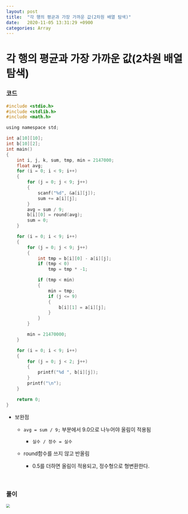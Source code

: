 ```yaml
---
layout: post
title:  "각 행의 평균과 가장 가까운 값(2차원 배열 탐색)"
date:   2020-11-05 13:31:29 +0900
categories: Array
---
```

# 각 행의 평균과 가장 가까운 값(2차원 배열 탐색)

### 코드

```c
#include <stdio.h>
#include <stdlib.h>
#include <math.h>

using namespace std;

int a[10][10];
int b[10][2];
int main()
{
    int i, j, k, sum, tmp, min = 2147000;
    float avg;
    for (i = 0; i < 9; i++)
    {
        for (j = 0; j < 9; j++)
        {
            scanf("%d", &a[i][j]);
            sum += a[i][j];
        }
        avg = sum / 9;
        b[i][0] = round(avg);
        sum = 0;
    }

    for (i = 0; i < 9; i++)
    {
        for (j = 0; j < 9; j++)
        {
            int tmp = b[i][0] - a[i][j];
            if (tmp < 0)
                tmp = tmp * -1;

            if (tmp < min)
            {
                min = tmp;
                if (j <= 9)
                {
                    b[i][1] = a[i][j];
                }
            }
        }

        min = 21470000;
    }

    for (i = 0; i < 9; i++)
    {
        for (j = 0; j < 2; j++)
        {
            printf("%d ", b[i][j]);
        }
        printf("\n");
    }

    return 0;
}
```

- 보완점

  - `avg = sum / 9;` 부분에서 9.0으로 나누어야 올림이 적용됨

    - `실수 / 정수 = 실수`

  - round함수를 쓰지 않고 반올림

    - 0.5를 더하면 올림이 적용되고, 정수형으로 형변환한다.

    
<br/> 

### 풀이

<img src="/public/img/46.png" style="zoom:65%;"  />
